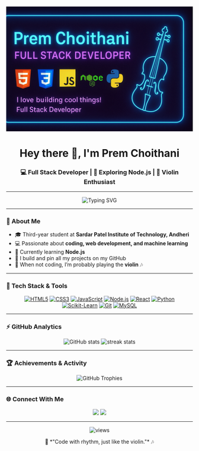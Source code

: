 <!-- Banner -->
![Banner](https://raw.githubusercontent.com/prem-choithani23/prem-choithani23/main/assets/banner.png)

<h1 align="center">Hey there 👋, I'm Prem Choithani</h1>
<h3 align="center">💻 Full Stack Developer | 🌱 Exploring Node.js | 🎻 Violin Enthusiast</h3>

---

<p align="center">
  <img src="https://readme-typing-svg.demolab.com?font=Fira+Code&size=22&pause=1000&color=00F5FF&center=true&vCenter=true&width=600&lines=I+love+building+cool+things!;Full+Stack+Developer+%7C+Node.js+Learner;Coding+is+my+passion+🔥" alt="Typing SVG" />
</p>

---

### 🏫 About Me  
- 🎓 Third-year student at **Sardar Patel Institute of Technology, Andheri**  
- 💻 Passionate about **coding, web development, and machine learning**  
- 🌱 Currently learning **Node.js**  
- 🧠 I build and pin all my projects on my GitHub  
- 🎻 When not coding, I’m probably playing the **violin** 🎶  

---

### 🧰 Tech Stack & Tools  

<p align="center">
  <a href="https://developer.mozilla.org/en-US/docs/Web/HTML" target="_blank"><img src="https://cdn.jsdelivr.net/gh/devicons/devicon/icons/html5/html5-original.svg" alt="HTML5" width="60" height="60"/></a>
  <a href="https://developer.mozilla.org/en-US/docs/Web/CSS" target="_blank"><img src="https://cdn.jsdelivr.net/gh/devicons/devicon/icons/css3/css3-original.svg" alt="CSS3" width="60" height="60"/></a>
  <a href="https://developer.mozilla.org/en-US/docs/Web/JavaScript" target="_blank"><img src="https://cdn.jsdelivr.net/gh/devicons/devicon/icons/javascript/javascript-original.svg" alt="JavaScript" width="60" height="60"/></a>
  <a href="https://nodejs.org/" target="_blank"><img src="https://cdn.jsdelivr.net/gh/devicons/devicon/icons/nodejs/nodejs-original.svg" alt="Node.js" width="60" height="60"/></a>
  <a href="https://react.dev/" target="_blank"><img src="https://cdn.jsdelivr.net/gh/devicons/devicon/icons/react/react-original.svg" alt="React" width="60" height="60"/></a>
  <a href="https://www.python.org/doc/" target="_blank"><img src="https://cdn.jsdelivr.net/gh/devicons/devicon/icons/python/python-original.svg" alt="Python" width="60" height="60"/></a>
  <a href="https://scikit-learn.org/stable/" target="_blank"><img src="https://icon.icepanel.io/Technology/svg/scikit-learn.svg" alt="Scikit-Learn" width="60" height="60"/></a>
  <a href="https://git-scm.com/doc" target="_blank"><img src="https://cdn.jsdelivr.net/gh/devicons/devicon/icons/git/git-original.svg" alt="Git" width="60" height="60"/></a>
  <a href="https://www.mysql.com/doc/" target="_blank"><img src="https://cdn.jsdelivr.net/gh/devicons/devicon/icons/mysql/mysql-original.svg" alt="MySQL" width="60" height="60"/></a>
</p>

---

### ⚡ GitHub Analytics  

<p align="center">
  <img src="https://github-readme-stats.vercel.app/api?username=prem-choithani23&show_icons=true&theme=tokyonight&hide_border=true&border_radius=10" height="180px" alt="GitHub stats"/>
  <img src="https://streak-stats.demolab.com?user=prem-choithani23&theme=tokyonight&hide_border=true&border_radius=10" height="180px" alt="streak stats"/>
</p>

---

### 🏆 Achievements & Activity  

<p align="center">
  <img src="https://github-profile-trophy.vercel.app/?username=prem-choithani23&theme=onestar&no-frame=true&margin-w=10" alt="GitHub Trophies"/>
</p>

---

### 🌐 Connect With Me  

<p align="center">
  <a href="mailto:premchoithani4@gmail.com"><img src="https://img.shields.io/badge/Gmail-D14836?style=for-the-badge&logo=gmail&logoColor=white"></a>
  <a href="www.linkedin.com/in/prem-choithani-937a27340" target="_blank"><img src="https://img.shields.io/badge/LinkedIn-0A66C2?style=for-the-badge&logo=linkedin&logoColor=white"></a>
</p>

---

<p align="center">
  <img src="https://komarev.com/ghpvc/?username=prem-choithani23&label=Profile+Views&color=00FFFF&style=flat-square" alt="views"/>
</p>

<p align="center">
  🎵 *"Code with rhythm, just like the violin."* 🎶
</p>

